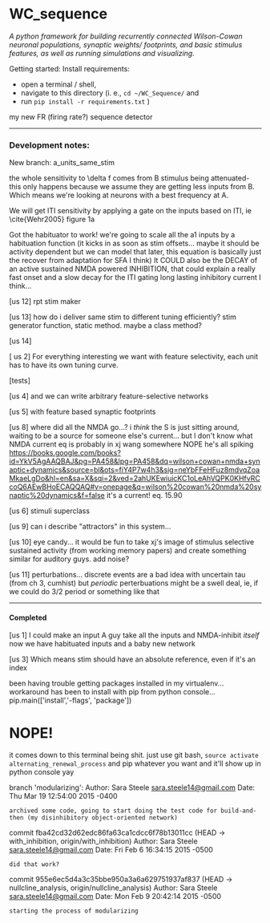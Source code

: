 # WC_sequence

_A python framework for building recurrently connected Wilson-Cowan neuronal populations,
synaptic weights/ footprints, and basic stimulus features, as well as running simulations 
and visualizing._


Getting started:
Install requirements:
- open a terminal / shell, 
- navigate to this directory 
(i. e., `cd ~/WC_Sequence/` and 
- run 
`pip install -r requirements.txt` )


my new FR (firing rate?) sequence detector

__________________________
### Development notes: 
New branch: a_units_same_stim

the whole sensitivity to \delta f comes from B stimulus being attenuated- 
this only happens because we assume they are getting less inputs from B. 
Which means we're looking at neurons with a best frequency at A.

We will get ITI sensitivity by applying a gate on the inputs based on ITI, ie \cite{Wehr2005} figure 1a

Got the habituator to work! we're going to scale all the a1 inputs by a 
habituation function (it kicks in as soon as stim offsets... maybe it should be activity dependent but 
we can model that later, this equation is basically just the recover from adaptation for SFA I think)
It COULD also be the DECAY of an active sustained NMDA powered INHIBITION, that could explain a really fast 
onset and a slow decay for the ITI gating long lasting inhibitory current I think...

[us 12] 
rpt stim maker

[us 13]
how do i deliver same stim to different tuning efficiently?
stim generator function, static method. maybe a class method?

[us 14]


[ us 2]
For everything interesting we want with feature selectivity, each unit has to have its own tuning curve.

[tests]

[us 4]
and we can write arbitrary feature-selective networks

[us 5]
with feature based synaptic footprints

[us 8]
where did all the NMDA go...? i _think_ the S is just sitting around,
waiting to be a source for someone else's current... but I don't know what NMDA current eq is
probably in xj wang somewhere NOPE he's all spiking
https://books.google.com/books?id=YkV5AgAAQBAJ&pg=PA458&lpg=PA458&dq=wilson+cowan+nmda+synaptic+dynamics&source=bl&ots=fiY4P7w4h3&sig=neYbFFeHFuz8mdvqZoaMkaeLgDo&hl=en&sa=X&sqi=2&ved=2ahUKEwiuicKC1oLeAhVQPK0KHfvRCcoQ6AEwBHoECAQQAQ#v=onepage&q=wilson%20cowan%20nmda%20synaptic%20dynamics&f=false
it's a current! eq. 15.90

[us 6]
stimuli superclass

[us 9]
can i describe "attractors" in this system...

[us 10]
eye candy... it would be fun to take xj's image of stimulus selective sustained activity (from working memory papers) 
and create something similar for auditory guys.
add noise?

[us 11]
perturbations... discrete events are a bad idea with uncertain tau (from ch 3, cumhist)
but _periodic_ perterbuations might be a swell deal, ie, if we could do 3/2 period or something like that
<in phase vs out of phase>


____
#### Completed

[us 1]
I could make an input A guy take all the inputs and NMDA-inhibit _itself_
now we have habituated inputs and a baby new network


[us 3]
Which means stim should have an absolute reference, even if it's an index


been having trouble getting packages installed in my virtualenv...
workaround has been to install with pip from python console...
pip.main(['install','-flags', 'package'])
# NOPE! 
it comes down to this terminal being shit. just use git bash,
`source activate alternating_renewal_process`
and pip whatever you want and it'll show up in python console yay

branch 'modularizing':
Author: Sara Steele <sara.steele14@gmail.com>
Date:   Thu Mar 19 12:54:00 2015 -0400

    archived some code, going to start doing the test code for build-and-then (my disinhibitory object-oriented network)


commit fba42cd32d62edc86fa63ca1cdcc6f78b13011cc (HEAD -> with_inhibition, origin/with_inhibition)
Author: Sara Steele <sara.steele14@gmail.com>
Date:   Fri Feb 6 16:34:15 2015 -0500

    did that work?

commit 955e6ec5d4a3c35bbe950a3a6a629751937af837 (HEAD -> nullcline_analysis, origin/nullcline_analysis)
Author: Sara Steele <sara.steele14@gmail.com>
Date:   Mon Feb 9 20:42:14 2015 -0500

    starting the process of modularizing
